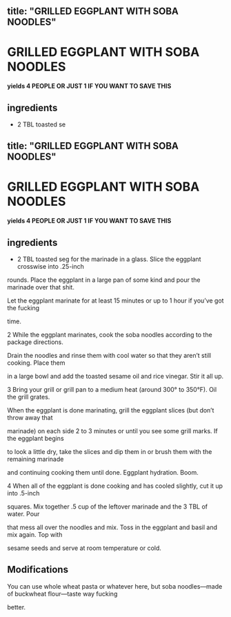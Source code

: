 

title: "GRILLED EGGPLANT WITH SOBA NOODLES"
---
# GRILLED EGGPLANT WITH SOBA NOODLES



#### yields  4 PEOPLE OR JUST 1 IF YOU WANT TO SAVE THIS


## ingredients
* 2 TBL toasted se

title: "GRILLED EGGPLANT WITH SOBA NOODLES"
---
# GRILLED EGGPLANT WITH SOBA NOODLES



#### yields  4 PEOPLE OR JUST 1 IF YOU WANT TO SAVE THIS


## ingredients
* 2 TBL toasted seg for the marinade in a glass. Slice the eggplant crosswise into .25-inch

rounds. Place the eggplant in a large pan of some kind and pour the marinade over that shit.

Let the eggplant marinate for at least 15 minutes or up to 1 hour if you’ve got the fucking

time.

2 While the eggplant marinates, cook the soba noodles according to the package directions.

Drain the noodles and rinse them with cool water so that they aren’t still cooking. Place them

in a large bowl and add the toasted sesame oil and rice vinegar. Stir it all up.

3 Bring your grill or grill pan to a medium heat (around 300° to 350°F). Oil the grill grates.

When the eggplant is done marinating, grill the eggplant slices (but don’t throw away that

marinade) on each side 2 to 3 minutes or until you see some grill marks. If the eggplant begins

to look a little dry, take the slices and dip them in or brush them with the remaining marinade

and continuing cooking them until done. Eggplant hydration. Boom.

4 When all of the eggplant is done cooking and has cooled slightly, cut it up into .5-inch

squares. Mix together .5 cup of the leftover marinade and the 3 TBL of water. Pour

that mess all over the noodles and mix. Toss in the eggplant and basil and mix again. Top with

sesame seeds and serve at room temperature or cold.



## Modifications
You can use whole wheat pasta or whatever here, but soba noodles—made of buckwheat flour—taste way fucking

better.




